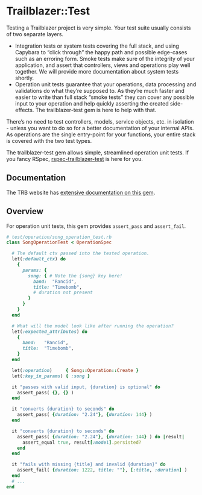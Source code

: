 # Trailblazer::Test

Testing a Trailblazer project is very simple. Your test suite usually consists of two separate layers.

* Integration tests or system tests covering the full stack, and using Capybara to “click through” the happy path and possible edge-cases such as an erroring form. Smoke tests make sure of the integrity of your application, and assert that controllers, views and operations play well together. We will provide more documentation about system tests shortly.
* Operation unit tests guarantee that your operations, data processing and validations do what they’re supposed to. As they’re much faster and easier to write than full stack “smoke tests” they can cover any possible input to your operation and help quickly asserting the created side-effects. The trailblazer-test gem is here to help with that.

There’s no need to test controllers, models, service objects, etc. in isolation - unless you want to do so for a better documentation of your internal APIs. As operations are the single entry-point for your functions, your entire stack is covered with the two test types.

The trailblazer-test gem allows simple, streamlined operation unit tests. If you fancy RSpec, [rspec-trailblazer-test](https://github.com/trailblazer/rspec-trailblazer-test/) is here for you.

## Documentation

The TRB website has [extensive documentation on this gem](https://trailblazer.to/2.1/docs/test.html).

## Overview

For operation unit tests, this gem provides `assert_pass` and `assert_fail`.

```ruby
# test/operation/song_operation_test.rb
class SongOperationTest < OperationSpec

  # The default ctx passed into the tested operation.
  let(:default_ctx) do
    {
      params: {
        song: { # Note the {song} key here!
          band:  "Rancid",
          title: "Timebomb",
          # duration not present
        }
      }
    }
  end

  # What will the model look like after running the operation?
  let(:expected_attributes) do
    {
      band:   "Rancid",
      title:  "Timebomb",
    }
  end

  let(:operation)     { Song::Operation::Create }
  let(:key_in_params) { :song }

  it "passes with valid input, {duration} is optional" do
    assert_pass( {}, {} )
  end

  it "converts {duration} to seconds" do
    assert_pass( {duration: "2.24"}, {duration: 144} )
  end

  it "converts {duration} to seconds" do
    assert_pass( {duration: "2.24"}, {duration: 144} ) do |result|
      assert_equal true, result[:model].persisted?
    end
  end

  it "fails with missing {title} and invalid {duration}" do
    assert_fail( {duration: 1222, title: ""}, [:title, :duration] )
  end
  # ...
end
```
